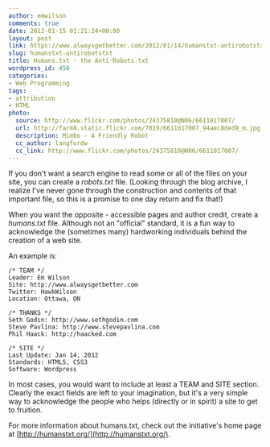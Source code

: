 ```yaml
---
author: emwilson
comments: true
date: 2012-01-15 01:21:24+00:00
layout: post
link: https://www.alwaysgetbetter.com/2012/01/14/humanstxt-antirobotstxt/
slug: humanstxt-antirobotstxt
title: Humans.txt - the Anti-Robots.txt
wordpress_id: 450
categories:
- Web Programming
tags:
- attribution
- HTML
photo:
  source: http://www.flickr.com/photos/24375810@N06/6611017007/
  url: http://farm8.static.flickr.com/7019/6611017007_94aec8ded9_m.jpg
  description: Mimbo - A Friendly Robot
  cc_author: langfordw
  cc_link: http://www.flickr.com/photos/24375810@N06/6611017007/
---
```


If you don't want a search engine to read some or all of the files on your site, you can create a _robots.txt_ file. (Looking through the blog archive, I realize I've never gone through the construction and contents of that important file, so this is a promise to one day return and fix that!)

When you want the opposite - accessible pages and author credit, create a _humans.txt_ file. Although not an "official" standard, it is a fun way to acknowledge the (sometimes many) hardworking individuals behind the creation of a web site.

An example is:

    
    
    /* TEAM */
    Leader: Em Wilson
    Site: http://www.alwaysgetbetter.com
    Twitter: HawkWilson
    Location: Ottawa, ON
    
    /* THANKS */
    Seth Godin: http://www.sethgodin.com
    Steve Pavlina: http://www.stevepavlina.com
    Phil Haack: http://haacked.com
    
    /* SITE */
    Last Update: Jan 14, 2012
    Standards: HTML5, CSS3
    Software: Wordpress
    



In most cases, you would want to include at least a TEAM and SITE section. Clearly the exact fields are left to your imagination, but it's a very simple way to acknowledge the people who helps (directly or in spirit) a site to get to fruition.

For more information about humans.txt, check out the initiative's home page at [http://humanstxt.org/](http://humanstxt.org/).
